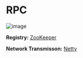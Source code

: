 # RPC

![image](https://github.com/user-attachments/assets/32b89a42-6fc4-4d57-a7a0-3404209a398b)

**Registry:** [ZooKeeper](https://github.com/apache/zookeeper.git)

**Network Transmisson:** [Netty](https://github.com/netty/netty.git)
